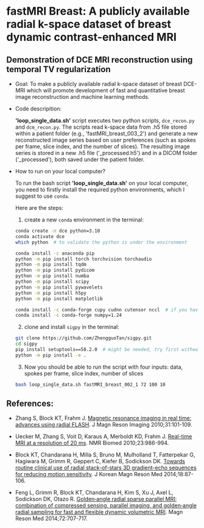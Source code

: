 # fastMRI Breast: A publicly available radial k-space dataset of breast dynamic contrast-enhanced MRI

## Demonstration of DCE MRI reconstruction using temporal TV regularization
* Goal: 
        To make a publicly available radial k-space dataset of breast DCE-MRI which will promote development of fast and quantitative breast image reconstruction and machine learning methods.

* Code descripition: 

   **'loop_single_data.sh'** script executes two python scripts, `dce_recon.py` and `dcm_recon.py`. The scripts read k-space data from .h5 file stored within a patient folder (e.g., 'fastMRI_breast_003_2') and generate a new reconstructed image series based on user preferences (such as spokes per frame, slice index, and the number of slices). The resulting image series is stored in a new .h5 file ('_processed.h5') and in a DICOM folder ('_processed'), both saved under the patient folder.

* How to run on your local computer?

    To run the bash script **'loop_single_data.sh'** on your local computer, you need to firstly install the required python environments, which I suggest to use `conda`.

    Here are the steps:

    1. create a new `conda` environment in the terminal:

    ```bash
    conda create -n dce python=3.10
    conda activate dce
    which python  # to validate the python is under the environment
    ```

    ```bash
    conda install -c anaconda pip
    python -m pip install torch torchvision torchaudio
    python -m pip install tqdm
    python -m pip install pydicom
    python -m pip install numba
    python -m pip install scipy
    python -m pip install pywavelets
    python -m pip install h5py
    python -m pip install matplotlib

    conda install -c conda-forge cupy cudnn cutensor nccl  # if you have GPU
    conda install -c conda-forge numpy=1.24
    ```

    2. clone and install `sigpy` in the terminal:

    ```bash
    git clone https://github.com/ZhengguoTan/sigpy.git
    cd sigpy
    pip install setuptools==58.2.0  # might be needed, try first without
    python -m pip install -e . 
    ```

    3. Now you should be able to run the script with four inputs: data, spokes per frame, slice index, number of slices

    ```bash
    bash loop_single_data.sh fastMRI_breast_002_1 72 100 10 
    ```

## References:

* Zhang S, Block KT, Frahm J. [Magnetic resonance imaging in real time: advances using radial FLASH](https://doi.org/10.1002/jmri.21987). J Magn Reson Imaging 2010;31:101-109.

* Uecker M, Zhang S, Voit D, Karaus A, Merboldt KD, Frahm J. [Real-time MRI at a resolution of 20 ms](https://doi.org/10.1002/nbm.1585). NMR Biomed 2010;23:986-994.

* Block KT, Chandarana H, Milla S, Bruno M, Mulholland T, Fatterpekar G, Hagiwara M, Grimm R, Geppert C, Kiefer B, Sodickson DK. [Towards routine clinical use of radial stack-of-stars 3D gradient-echo sequences for reducing motion sensitivity](https://doi.org/10.13104/jksmrm.2014.18.2.87). J Korean Magn Reson Med 2014;18:87-106.

* Feng L, Grimm R, Block KT, Chandarana H, Kim S, Xu J, Axel L, Sodickson DK, Otazo R. [Golden‐angle radial sparse parallel MRI: combination of compressed sensing, parallel imaging, and golden‐angle radial sampling for fast and flexible dynamic volumetric MRI](https://doi.org/10.1002/mrm.24980). Magn Reson Med 2014;72:707-717.
